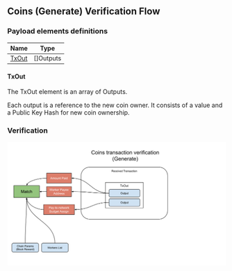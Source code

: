 Coins (Generate) Verification Flow
--------------

### Payload elements definitions

 Name | Type 
---|---
 [TxOut](#txout) | []Outputs  
 
#### TxOut
 
The TxOut element is an array of Outputs.
 
Each output is a reference to the new coin owner. It consists of a value and a Public Key Hash for new coin ownership.
 
 
### Verification

[![alt](./img/coins-generate.svg)](./img/coins-generate.svg?raw=true&sanitize=true)

